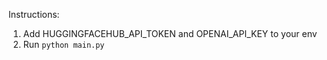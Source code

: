 Instructions:
1. Add HUGGINGFACEHUB_API_TOKEN and OPENAI_API_KEY to your env
2. Run `python main.py`